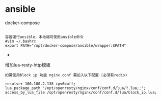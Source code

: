 # ansible
docker-compose

```

容器運行ansible，本地端可使用ansible命令
#vim ~/.bashrc
export PATH="/opt/docker-compose/ansible/wrapper:$PATH"

```
-
增加lua-resty-http模組

```
如需使用block ip 功能 nginx.conf 需加入以下配置 (必須有redis)

resolver 100.100.2.138 ipv6=off;
lua_package_path "/opt/openresty/nginx/conf/conf.d/lua/?.lua;;";
access_by_lua_file /opt/openresty/nginx/conf/conf.d/lua/block_ip.lua;
```

